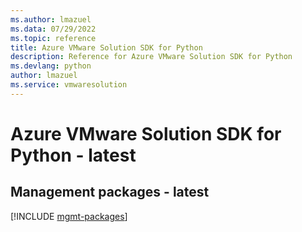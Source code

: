 ```yaml
---
ms.author: lmazuel
ms.data: 07/29/2022
ms.topic: reference
title: Azure VMware Solution SDK for Python
description: Reference for Azure VMware Solution SDK for Python
ms.devlang: python
author: lmazuel
ms.service: vmwaresolution
---
```

# Azure VMware Solution SDK for Python - latest

## Management packages - latest
[!INCLUDE [mgmt-packages](vmware-solution-mgmt-index.md)]
